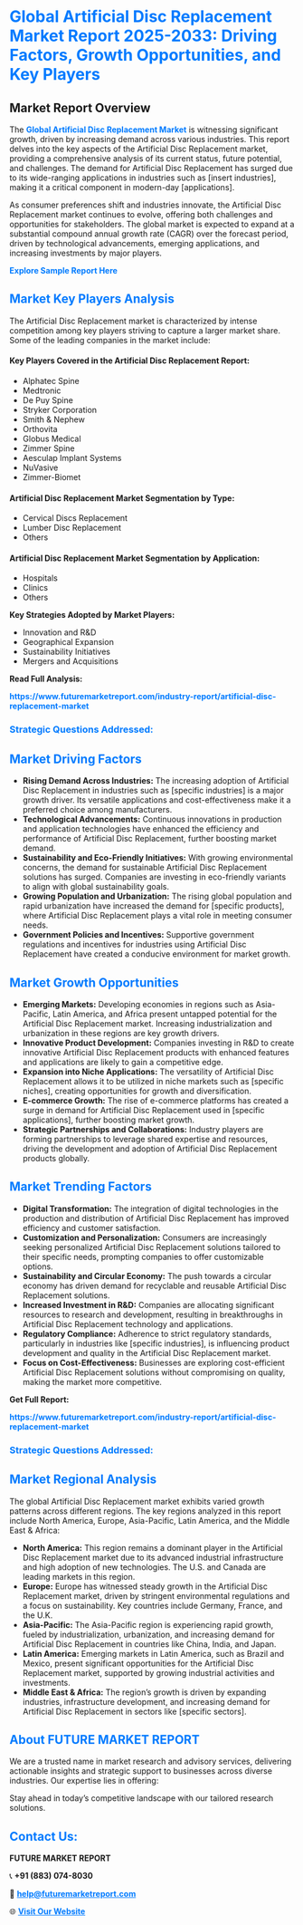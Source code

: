 <h1 style="color: #007BFF;">Global Artificial Disc Replacement Market Report 2025-2033: Driving Factors, Growth Opportunities, and Key Players</h1>

<section id="overview">
<h2>Market Report Overview</h2>
<p>The <a href="https://www.futuremarketreport.com/industry-report/artificial-disc-replacement-market" style="color: #007BFF; text-decoration: none;"><strong>Global Artificial Disc Replacement Market</strong></a> is witnessing significant growth, driven by increasing demand across various industries. This report delves into the key aspects of the Artificial Disc Replacement market, providing a comprehensive analysis of its current status, future potential, and challenges. The demand for Artificial Disc Replacement has surged due to its wide-ranging applications in industries such as [insert industries], making it a critical component in modern-day [applications].</p>
<p>As consumer preferences shift and industries innovate, the Artificial Disc Replacement market continues to evolve, offering both challenges and opportunities for stakeholders. The global market is expected to expand at a substantial compound annual growth rate (CAGR) over the forecast period, driven by technological advancements, emerging applications, and increasing investments by major players.</p>
</section>

<section id="overview">
<p><a href="https://www.futuremarketreport.com/request-sample/reportId=98447" style="color: #007BFF; text-decoration: none;"><strong>Explore Sample Report Here</strong></a></p>
</section>

<section id="key-players">
<h2 style="color: #007BFF;">Market Key Players Analysis</h2>
<p>The Artificial Disc Replacement market is characterized by intense competition among key players striving to capture a larger market share. Some of the leading companies in the market include:</p>
<h4>Key Players Covered in the Artificial Disc Replacement Report:</h4>
<ul><li>Alphatec Spine</li><li>Medtronic</li><li>De Puy Spine</li><li>Stryker Corporation</li><li>Smith &amp; Nephew</li><li>Orthovita</li><li>Globus Medical</li><li>Zimmer Spine</li><li>Aesculap Implant Systems</li><li>NuVasive</li><li>Zimmer-Biomet</li></ul>
<h4>Artificial Disc Replacement Market Segmentation by Type:</h4>
<ul><li>Cervical Discs Replacement</li><li>Lumber Disc Replacement</li><li>Others</li></ul>

<h4>Artificial Disc Replacement Market Segmentation by Application:</h4>
<ul><li>Hospitals</li><li>Clinics</li><li>Others</li></ul>
<p><strong>Key Strategies Adopted by Market Players:</strong></p>
<ul>
<li>Innovation and R&D</li>
<li>Geographical Expansion</li>
<li>Sustainability Initiatives</li>
<li>Mergers and Acquisitions</li>
</ul>
</section>

<section>
<p><strong>Read Full Analysis: </strong></p><a href="https://www.futuremarketreport.com/industry-report/artificial-disc-replacement-market" style="color: #007BFF; text-decoration: none;"><strong>https://www.futuremarketreport.com/industry-report/artificial-disc-replacement-market</strong></a>
<h3 style="color: #007BFF;">Strategic Questions Addressed:</h3>
</section>

<section id="driving-factors">
<h2 style="color: #007BFF;">Market Driving Factors</h2>
<ul>
<li><strong>Rising Demand Across Industries:</strong> The increasing adoption of Artificial Disc Replacement in industries such as [specific industries] is a major growth driver. Its versatile applications and cost-effectiveness make it a preferred choice among manufacturers.</li>
<li><strong>Technological Advancements:</strong> Continuous innovations in production and application technologies have enhanced the efficiency and performance of Artificial Disc Replacement, further boosting market demand.</li>
<li><strong>Sustainability and Eco-Friendly Initiatives:</strong> With growing environmental concerns, the demand for sustainable Artificial Disc Replacement solutions has surged. Companies are investing in eco-friendly variants to align with global sustainability goals.</li>
<li><strong>Growing Population and Urbanization:</strong> The rising global population and rapid urbanization have increased the demand for [specific products], where Artificial Disc Replacement plays a vital role in meeting consumer needs.</li>
<li><strong>Government Policies and Incentives:</strong> Supportive government regulations and incentives for industries using Artificial Disc Replacement have created a conducive environment for market growth.</li>
</ul>
</section>

<section id="growth-opportunities">
<h2 style="color: #007BFF;">Market Growth Opportunities</h2>
<ul>
<li><strong>Emerging Markets:</strong> Developing economies in regions such as Asia-Pacific, Latin America, and Africa present untapped potential for the Artificial Disc Replacement market. Increasing industrialization and urbanization in these regions are key growth drivers.</li>
<li><strong>Innovative Product Development:</strong> Companies investing in R&D to create innovative Artificial Disc Replacement products with enhanced features and applications are likely to gain a competitive edge.</li>
<li><strong>Expansion into Niche Applications:</strong> The versatility of Artificial Disc Replacement allows it to be utilized in niche markets such as [specific niches], creating opportunities for growth and diversification.</li>
<li><strong>E-commerce Growth:</strong> The rise of e-commerce platforms has created a surge in demand for Artificial Disc Replacement used in [specific applications], further boosting market growth.</li>
<li><strong>Strategic Partnerships and Collaborations:</strong> Industry players are forming partnerships to leverage shared expertise and resources, driving the development and adoption of Artificial Disc Replacement products globally.</li>
</ul>
</section>

<section id="trending-factors">
<h2 style="color: #007BFF;">Market Trending Factors</h2>
<ul>
<li><strong>Digital Transformation:</strong> The integration of digital technologies in the production and distribution of Artificial Disc Replacement has improved efficiency and customer satisfaction.</li>
<li><strong>Customization and Personalization:</strong> Consumers are increasingly seeking personalized Artificial Disc Replacement solutions tailored to their specific needs, prompting companies to offer customizable options.</li>
<li><strong>Sustainability and Circular Economy:</strong> The push towards a circular economy has driven demand for recyclable and reusable Artificial Disc Replacement solutions.</li>
<li><strong>Increased Investment in R&D:</strong> Companies are allocating significant resources to research and development, resulting in breakthroughs in Artificial Disc Replacement technology and applications.</li>
<li><strong>Regulatory Compliance:</strong> Adherence to strict regulatory standards, particularly in industries like [specific industries], is influencing product development and quality in the Artificial Disc Replacement market.</li>
<li><strong>Focus on Cost-Effectiveness:</strong> Businesses are exploring cost-efficient Artificial Disc Replacement solutions without compromising on quality, making the market more competitive.</li>
</ul>
</section>

<section>
<p><strong>Get Full Report: </strong></p><a href="https://www.futuremarketreport.com/industry-report/artificial-disc-replacement-market" style="color: #007BFF; text-decoration: none;"><strong>https://www.futuremarketreport.com/industry-report/artificial-disc-replacement-market</strong></a>
<h3 style="color: #007BFF;">Strategic Questions Addressed:</h3>
</section>


<section id="regional-analysis">
<h2 style="color: #007BFF;">Market Regional Analysis</h2>
<p>The global Artificial Disc Replacement market exhibits varied growth patterns across different regions. The key regions analyzed in this report include North America, Europe, Asia-Pacific, Latin America, and the Middle East & Africa:</p>
<ul>
<li><strong>North America:</strong> This region remains a dominant player in the Artificial Disc Replacement market due to its advanced industrial infrastructure and high adoption of new technologies. The U.S. and Canada are leading markets in this region.</li>
<li><strong>Europe:</strong> Europe has witnessed steady growth in the Artificial Disc Replacement market, driven by stringent environmental regulations and a focus on sustainability. Key countries include Germany, France, and the U.K.</li>
<li><strong>Asia-Pacific:</strong> The Asia-Pacific region is experiencing rapid growth, fueled by industrialization, urbanization, and increasing demand for Artificial Disc Replacement in countries like China, India, and Japan.</li>
<li><strong>Latin America:</strong> Emerging markets in Latin America, such as Brazil and Mexico, present significant opportunities for the Artificial Disc Replacement market, supported by growing industrial activities and investments.</li>
<li><strong>Middle East & Africa:</strong> The region’s growth is driven by expanding industries, infrastructure development, and increasing demand for Artificial Disc Replacement in sectors like [specific sectors].</li>
</ul>
</section>

<footer>
<h2 style="color: #007BFF;">About FUTURE MARKET REPORT</h2>
<p>We are a trusted name in market research and advisory services, delivering actionable insights and strategic support to businesses across diverse industries. Our expertise lies in offering:</p>

<p>Stay ahead in today’s competitive landscape with our tailored research solutions.</p>

<h2 style="color: #007BFF;">Contact Us:</h2>
<p><strong>FUTURE MARKET REPORT</strong></p>
<p>📞 <strong>+91 (883) 074-8030</strong></p>
<p>📧 <strong><a href="mailto:help@futuremarketreport.com" style="color: #007BFF;">help@futuremarketreport.com</a></strong></p>
<p>🌐 <strong><a href="https://www.futuremarketreport.com/" style="color: #007BFF;">Visit Our Website</a></strong></p>
</footer>